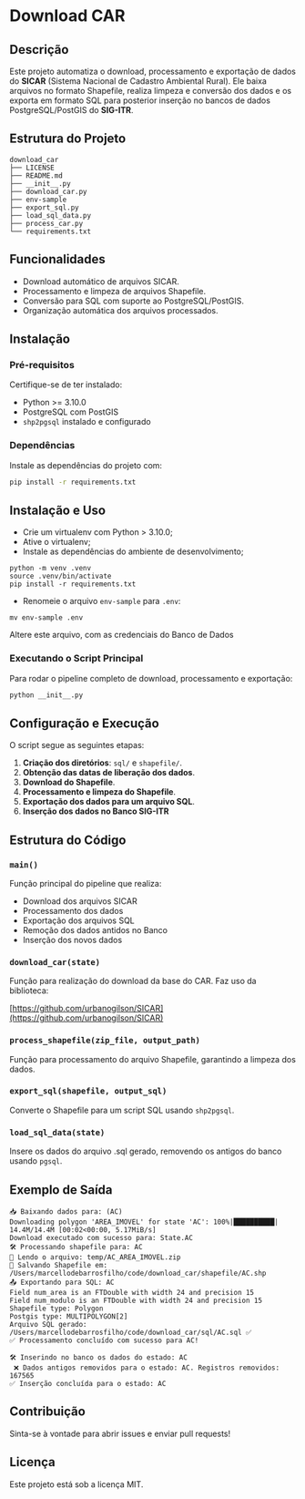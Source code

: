 # Download CAR

## Descrição

Este projeto automatiza o download, processamento e exportação de dados do **SICAR**
(Sistema Nacional de Cadastro Ambiental Rural). Ele baixa arquivos no formato Shapefile,
realiza limpeza e conversão dos dados e os exporta em formato SQL para posterior inserção
no bancos de dados PostgreSQL/PostGIS do **SIG-ITR**.

## Estrutura do Projeto

```
download_car
├── LICENSE
├── README.md
├── __init__.py
├── download_car.py
├── env-sample
├── export_sql.py
├── load_sql_data.py
├── process_car.py
└── requirements.txt
```

## Funcionalidades

- Download automático de arquivos SICAR.
- Processamento e limpeza de arquivos Shapefile.
- Conversão para SQL com suporte ao PostgreSQL/PostGIS.
- Organização automática dos arquivos processados.

## Instalação

### Pré-requisitos

Certifique-se de ter instalado:

- Python >= 3.10.0
- PostgreSQL com PostGIS
- `shp2pgsql` instalado e configurado

### Dependências

Instale as dependências do projeto com:

```sh
pip install -r requirements.txt
```

## Instalação e Uso

* Crie um virtualenv com Python > 3.10.0;
* Ative o virtualenv;
* Instale as dependências do ambiente de desenvolvimento;

```
python -m venv .venv
source .venv/bin/activate
pip install -r requirements.txt
```

* Renomeie o arquivo `env-sample` para `.env`:

```
mv env-sample .env
```

Altere este arquivo, com as credenciais do Banco de Dados

### Executando o Script Principal

Para rodar o pipeline completo de download, processamento e exportação:

```sh
python __init__.py
```

## Configuração e Execução

O script segue as seguintes etapas:

1. **Criação dos diretórios**: `sql/` e `shapefile/`.
2. **Obtenção das datas de liberação dos dados**.
3. **Download do Shapefile**.
4. **Processamento e limpeza do Shapefile**.
5. **Exportação dos dados para um arquivo SQL**.
6. **Inserção dos dados no Banco SIG-ITR**

## Estrutura do Código

### `main()`

Função principal do pipeline que realiza:

- Download dos arquivos SICAR
- Processamento dos dados
- Exportação dos arquivos SQL
- Remoção dos dados antidos no Banco
- Inserção dos novos dados

### `download_car(state)`

Função para realização do download da base do CAR. Faz uso da biblioteca: 

[https://github.com/urbanogilson/SICAR](https://github.com/urbanogilson/SICAR)


### `process_shapefile(zip_file, output_path)`

Função para processamento do arquivo Shapefile, garantindo a limpeza dos dados.

### `export_sql(shapefile, output_sql)`

Converte o Shapefile para um script SQL usando `shp2pgsql`.

### `load_sql_data(state)`

Insere os dados do arquivo .sql gerado, removendo os antigos do banco usando `pgsql`.

## Exemplo de Saída

```
📥 Baixando dados para: (AC)
Downloading polygon 'AREA_IMOVEL' for state 'AC': 100%|██████████| 14.4M/14.4M [00:02<00:00, 5.17MiB/s]
Download executado com sucesso para: State.AC
🛠 Processando shapefile para: AC
🔄 Lendo o arquivo: temp/AC_AREA_IMOVEL.zip
💾 Salvando Shapefile em: /Users/marcellodebarrosfilho/code/download_car/shapefile/AC.shp
📤 Exportando para SQL: AC
Field num_area is an FTDouble with width 24 and precision 15
Field num_modulo is an FTDouble with width 24 and precision 15
Shapefile type: Polygon
Postgis type: MULTIPOLYGON[2]
Arquivo SQL gerado: /Users/marcellodebarrosfilho/code/download_car/sql/AC.sql ✅
✅ Processamento concluído com sucesso para AC!

🛠 Inserindo no banco os dados do estado: AC
 ️❌ Dados antigos removidos para o estado: AC. Registros removidos: 167565
✅ Inserção concluída para o estado: AC
```

## Contribuição

Sinta-se à vontade para abrir issues e enviar pull requests!

## Licença

Este projeto está sob a licença MIT.

